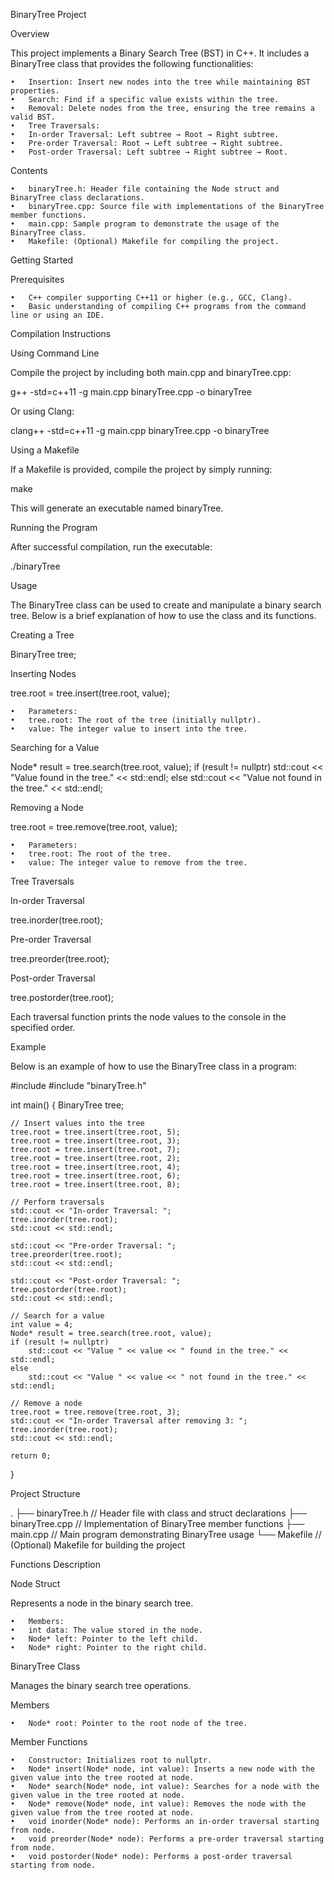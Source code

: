 BinaryTree Project

Overview

This project implements a Binary Search Tree (BST) in C++. It includes a BinaryTree class that provides the following functionalities:

	•	Insertion: Insert new nodes into the tree while maintaining BST properties.
	•	Search: Find if a specific value exists within the tree.
	•	Removal: Delete nodes from the tree, ensuring the tree remains a valid BST.
	•	Tree Traversals:
	•	In-order Traversal: Left subtree → Root → Right subtree.
	•	Pre-order Traversal: Root → Left subtree → Right subtree.
	•	Post-order Traversal: Left subtree → Right subtree → Root.

Contents

	•	binaryTree.h: Header file containing the Node struct and BinaryTree class declarations.
	•	binaryTree.cpp: Source file with implementations of the BinaryTree member functions.
	•	main.cpp: Sample program to demonstrate the usage of the BinaryTree class.
	•	Makefile: (Optional) Makefile for compiling the project.

Getting Started

Prerequisites

	•	C++ compiler supporting C++11 or higher (e.g., GCC, Clang).
	•	Basic understanding of compiling C++ programs from the command line or using an IDE.

Compilation Instructions

Using Command Line

Compile the project by including both main.cpp and binaryTree.cpp:

g++ -std=c++11 -g main.cpp binaryTree.cpp -o binaryTree

Or using Clang:

clang++ -std=c++11 -g main.cpp binaryTree.cpp -o binaryTree

Using a Makefile

If a Makefile is provided, compile the project by simply running:

make

This will generate an executable named binaryTree.

Running the Program

After successful compilation, run the executable:

./binaryTree

Usage

The BinaryTree class can be used to create and manipulate a binary search tree. Below is a brief explanation of how to use the class and its functions.

Creating a Tree

BinaryTree tree;

Inserting Nodes

tree.root = tree.insert(tree.root, value);

	•	Parameters:
	•	tree.root: The root of the tree (initially nullptr).
	•	value: The integer value to insert into the tree.

Searching for a Value

Node* result = tree.search(tree.root, value);
if (result != nullptr)
    std::cout << "Value found in the tree." << std::endl;
else
    std::cout << "Value not found in the tree." << std::endl;

Removing a Node

tree.root = tree.remove(tree.root, value);

	•	Parameters:
	•	tree.root: The root of the tree.
	•	value: The integer value to remove from the tree.

Tree Traversals

In-order Traversal

tree.inorder(tree.root);

Pre-order Traversal

tree.preorder(tree.root);

Post-order Traversal

tree.postorder(tree.root);

Each traversal function prints the node values to the console in the specified order.

Example

Below is an example of how to use the BinaryTree class in a program:

#include <iostream>
#include "binaryTree.h"

int main() {
    BinaryTree tree;

    // Insert values into the tree
    tree.root = tree.insert(tree.root, 5);
    tree.root = tree.insert(tree.root, 3);
    tree.root = tree.insert(tree.root, 7);
    tree.root = tree.insert(tree.root, 2);
    tree.root = tree.insert(tree.root, 4);
    tree.root = tree.insert(tree.root, 6);
    tree.root = tree.insert(tree.root, 8);

    // Perform traversals
    std::cout << "In-order Traversal: ";
    tree.inorder(tree.root);
    std::cout << std::endl;

    std::cout << "Pre-order Traversal: ";
    tree.preorder(tree.root);
    std::cout << std::endl;

    std::cout << "Post-order Traversal: ";
    tree.postorder(tree.root);
    std::cout << std::endl;

    // Search for a value
    int value = 4;
    Node* result = tree.search(tree.root, value);
    if (result != nullptr)
        std::cout << "Value " << value << " found in the tree." << std::endl;
    else
        std::cout << "Value " << value << " not found in the tree." << std::endl;

    // Remove a node
    tree.root = tree.remove(tree.root, 3);
    std::cout << "In-order Traversal after removing 3: ";
    tree.inorder(tree.root);
    std::cout << std::endl;

    return 0;
}

Project Structure

.
├── binaryTree.h      // Header file with class and struct declarations
├── binaryTree.cpp    // Implementation of BinaryTree member functions
├── main.cpp          // Main program demonstrating BinaryTree usage
└── Makefile          // (Optional) Makefile for building the project

Functions Description

Node Struct

Represents a node in the binary search tree.

	•	Members:
	•	int data: The value stored in the node.
	•	Node* left: Pointer to the left child.
	•	Node* right: Pointer to the right child.

BinaryTree Class

Manages the binary search tree operations.

Members

	•	Node* root: Pointer to the root node of the tree.

Member Functions

	•	Constructor: Initializes root to nullptr.
	•	Node* insert(Node* node, int value): Inserts a new node with the given value into the tree rooted at node.
	•	Node* search(Node* node, int value): Searches for a node with the given value in the tree rooted at node.
	•	Node* remove(Node* node, int value): Removes the node with the given value from the tree rooted at node.
	•	void inorder(Node* node): Performs an in-order traversal starting from node.
	•	void preorder(Node* node): Performs a pre-order traversal starting from node.
	•	void postorder(Node* node): Performs a post-order traversal starting from node.